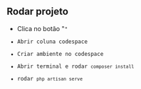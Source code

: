 ## Rodar projeto

- Clica no botão "<code>"
- Abrir coluna codespace
- Criar ambiente no codespace
- Abrir terminal e rodar `composer install`
- rodar `php artisan serve`
